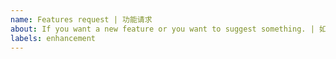 ```yaml
---
name: Features request | 功能请求
about: If you want a new feature or you want to suggest something. | 如果你希望该网站更新一个新的功能或希望提供建议。
labels: enhancement
---
```

